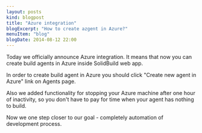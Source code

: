 ```yaml
---
layout: posts
kind: blogpost
title: "Azure integration"
blogExcerpt: "How to create azgent in Azure?"
menuItem: "blog"
blogDate: 2014-08-12 22:00
---
```

Today we officially announce Azure integration. It means that now you can create build agents in Azure inside SolidBuild web app.

In order to create build agent in Azure you should click "Create new agent in Azure" link on Agents page.

Also we added functionality for stopping your Azure machine after one hour of inactivity, so you don't have to pay for time when your agent has nothing to build.

Now we one step closer to our goal - completely automation of development process.